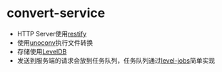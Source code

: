 # convert-service

- HTTP Server使用[restify](https://github.com/restify/node-restify)
- 使用[unoconv](https://github.com/dagwieers/unoconv)执行文件转换
- 存储使用[LevelDB](https://github.com/google/leveldb)
- 发送到服务端的请求会放到任务队列，任务队列通过[level-jobs](https://github.com/pgte/level-jobs)简单实现


